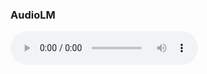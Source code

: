 ### AudioLM ###

<audio controls="controls">
  <source type="audio/mp3" src="/aud/1089_continuation_12rvq_0_clipped.mp3"></source>
  <p>Your browser does not support the audio element.</p>
</audio>
